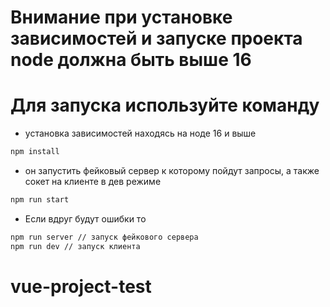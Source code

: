 # Внимание при установке зависимостей и запуске проекта node должна быть выше 16 


# Для запуска используйте команду
- установка зависимостей находясь на ноде 16 и выше
```sh
npm install
```

- он запустить фейковый сервер к которому пойдут запросы, а также сокет на клиенте в дев режиме
```sh
npm run start
```


- Если вдруг будут ошибки то
```sh
npm run server // запуск фейкового сервера
npm run dev // запуск клиента
```

# vue-project-test

